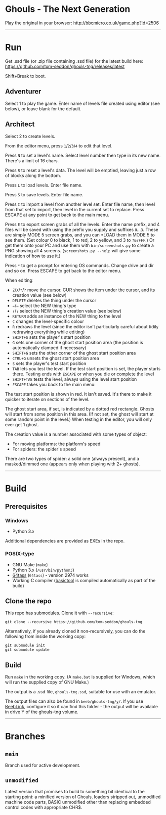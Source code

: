 # Ghouls - The Next Generation

Play the original in your browser: http://bbcmicro.co.uk/game.php?id=2506

----

# Run

Get .ssd file (or .zip file containing .ssd file) for the latest build
here: https://github.com/tom-seddon/ghouls-tng/releases/latest

Shift+Break to boot.

## Adventurer

Select 1 to play the game. Enter name of levels file created using
editor (see below), or leave blank for the default.

## Architect

Select 2 to create levels.

From the editor menu, press `1`/`2`/`3`/`4` to edit that level.

Press `N` to set a level's name. Select level number then type in its
new name. There's a limit of 16 chars.

Press `R` to reset a level's data. The level will be emptied, leaving
just a row of blocks along the bottom.

Press `L` to load levels. Enter file name.

Press `S` to save levels. Enter file name.

Press `I` to import a level from another level set. Enter file name,
then level from that set to import, then level in the current set to
replace. Press ESCAPE at any point to get back to the main menu.

Press `E` to export screen grabs of all the levels. Enter the name
prefix, and 4 files will be saved with using the prefix you supply and
suffixes `0`...`3`. These are simply MODE 5 screen grabs, and you can
*LOAD them in MODE 5 to see them. (Set colour 0 to black, 1 to red, 2
to yellow, and 3 to `?&7FFF`.) Or get them onto your PC and use them
with `bin/screenshots.py` to create a PNG showing all 4 screens.
(`screenshots.py --help` will give some indication of how to use it.)

Press `*` to get a prompt for entering OS commands. Change drive and
dir and so on. Press ESCAPE to get back to the editor menu.

When editing:

- `Z`/`X`/`*`/`?` move the cursor. CUR shows the item under the
  cursor, and its creation value (see below)
- `DELETE` deletes the thing under the cursor
- `←`/`→` select the NEW thing's type
- `↑`/`↓` select the NEW thing's creation value (see below)
- `RETURN` adds an instance of the NEW thing to the level
- `C` changes the level-specific colour
- `R` redraws the level (since the editor isn't particularly careful
  about tidily redrawing everything while editing)
- `SHIFT+S` sets the player's start position
- `G` sets one corner of the ghost start position area (the position
  is automatically clamped if necessary)
- `SHIFT+G` sets the other corner of the ghost start position area
- `CTRL+G` unsets the ghost start position area
- `S` sets the player's test start position
- `TAB` lets you test the level. If the test start position is set,
  the player starts there. Testing ends with `ESCAPE` or when you die
  or complete the level
- `SHIFT+TAB` tests the level, always using the level start position
- `ESCAPE` takes you back to the main menu

The test start position is shown in red. It isn't saved. It's there to
make it quicker to iterate on sections of the level.

The ghost start area, if set, is indicated by a dotted red rectangle.
Ghosts will start from some position in this area. (If not set, the
ghost will start at some random point in the level.) When testing in
the editor, you will only ever get 1 ghost.

The creation value is a number associated with some types of object:

- For moving platforms: the platform's speed
- For spiders: the spider's speed

There are two types of spider: a solid one (always present), and a
masked/dimmed one (appears only when playing with 2+ ghosts).

----

# Build

## Prerequisites

### Windows

- Python 3.x

Additional dependencies are provided as EXEs in the repo.

### POSIX-type

- GNU Make (`make`)
- Python 3.x (`/usr/bin/python3`)
- [64tass](https://sourceforge.net/projects/tass64/) (`64tass`) -
  version 2974 works
- Working C compiler
  ([basictool](https://github.com/ZornsLemma/basictool) is compiled
  automatically as part of the build)

## Clone the repo

This repo has submodules. Clone it with `--recursive`:

    git clone --recursive https://github.com/tom-seddon/ghouls-tng
	
Alternatively, if you already cloned it non-recursively, you can do
the following from inside the working copy:

    git submodule init
	git submodule update

## Build

Run `make` in the working copy. (A `make.bat` is supplied for Windows,
which will run the supplied copy of GNU Make.)

The output is a .ssd file, `ghouls-tng.ssd`, suitable for use with an
emulator.

The output files can also be found in `beeb/ghouls-tng/y/`. If you use
[BeebLink](https://github.com/tom-seddon/beeblink/), configure it so
it can find this folder - the output will be available in drive Y of
the ghouls-tng volume.

----

# Branches

## `main`

Branch used for active development.

## `unmodified`

Latest version that promises to build to something bit identical to
the starting point: a minified version of Ghouls, loaders stripped
out, unmodified machine code parts, BASIC unmodified other than
replacing embedded control codes with appropriate CHR$.
